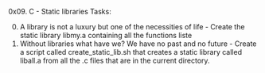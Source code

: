 0x09. C - Static libraries Tasks:

0. A library is not a luxury but one of the necessities of life - Create the static library libmy.a containing all the functions liste
1. Without libraries what have we? We have no past and no future - Create a script called create_static_lib.sh that creates a static library called liball.a from all the .c files that are in the current directory.
